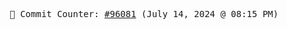 <p align="center">
    <samp>
        📮 Commit Counter: <a href="https://github.com/Javascript-void0/Javascript-void0/commits/main">#96081</a> (July 14, 2024 @ 08:15 PM)
    </samp>
</p>